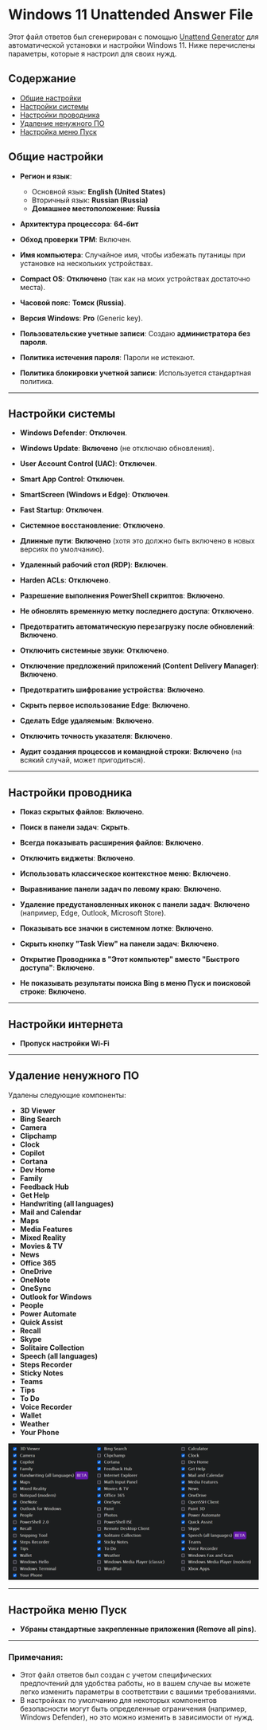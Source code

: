 # Windows 11 Unattended Answer File

Этот файл ответов был сгенерирован с помощью [Unattend Generator](https://schneegans.de/windows/unattend-generator/) для автоматической установки и настройки Windows 11. Ниже перечислены параметры, которые я настроил для своих нужд.

## Содержание

- [Общие настройки](#Общие-настройки)
- [Настройки системы](#Настройки-системы)
- [Настройки проводника](#Настройки-проводника)
- [Удаление ненужного ПО](#Удаление-ненужного-ПО)
- [Настройка меню Пуск](#Настройка-меню-Пуск)

## Общие настройки

- **Регион и язык**:  
  - Основной язык: **English (United States)**
  - Вторичный язык: **Russian (Russia)**  
  - **Домашнее местоположение**: **Russia**
  
- **Архитектура процессора**: **64-бит**

- **Обход проверки TPM**: Включен.

- **Имя компьютера**: Случайное имя, чтобы избежать путаницы при установке на нескольких устройствах.

- **Compact OS**: **Отключено** (так как на моих устройствах достаточно места).

- **Часовой пояс**: **Томск (Russia)**.

- **Версия Windows**: **Pro** (Generic key).

- **Пользовательские учетные записи**: Создаю **администратора без пароля**.

- **Политика истечения пароля**: Пароли не истекают.

- **Политика блокировки учетной записи**: Используется стандартная политика.

---

## Настройки системы

- **Windows Defender**: **Отключен**.
  
- **Windows Update**: **Включено** (не отключаю обновления).

- **User Account Control (UAC)**: **Отключен**.

- **Smart App Control**: **Отключен**.

- **SmartScreen (Windows и Edge)**: **Отключен**.

- **Fast Startup**: **Отключен**.

- **Системное восстановление**: **Отключено**.

- **Длинные пути**: **Включено** (хотя это должно быть включено в новых версиях по умолчанию).

- **Удаленный рабочий стол (RDP)**: **Включен**.

- **Harden ACLs**: **Отключено**.

- **Разрешение выполнения PowerShell скриптов**: **Включено**.

- **Не обновлять временную метку последнего доступа**: **Отключено**.

- **Предотвратить автоматическую перезагрузку после обновлений**: **Включено**.

- **Отключить системные звуки**: **Отключено**.

- **Отключение предложений приложений (Content Delivery Manager)**: **Включено**.

- **Предотвратить шифрование устройства**: **Включено**.

- **Скрыть первое использование Edge**: **Включено**.

- **Сделать Edge удаляемым**: **Включено**.

- **Отключить точность указателя**: **Включено**.

- **Аудит создания процессов и командной строки**: **Включено** (на всякий случай, может пригодиться).

---

## Настройки проводника

- **Показ скрытых файлов**: **Включено**.
  
- **Поиск в панели задач**: **Скрыть**.

- **Всегда показывать расширения файлов**: **Включено**.

- **Отключить виджеты**: **Включено**.

- **Использовать классическое контекстное меню**: **Включено**.

- **Выравнивание панели задач по левому краю**: **Включено**.

- **Удаление предустановленных иконок с панели задач**: **Включено** (например, Edge, Outlook, Microsoft Store).

- **Показывать все значки в системном лотке**: **Включено**.

- **Скрыть кнопку "Task View" на панели задач**: **Включено**.

- **Открытие Проводника в "Этот компьютер" вместо "Быстрого доступа"**: **Включено**.

- **Не показывать результаты поиска Bing в меню Пуск и поисковой строке**: **Включено**.

---

## Настройки интернета

- **Пропуск настройки Wi-Fi**

---

## Удаление ненужного ПО

Удалены следующие компоненты:

- **3D Viewer**  
- **Bing Search**  
- **Camera**  
- **Clipchamp**  
- **Clock**  
- **Copilot**  
- **Cortana**  
- **Dev Home**  
- **Family**  
- **Feedback Hub**  
- **Get Help**  
- **Handwriting (all languages)**  
- **Mail and Calendar**  
- **Maps**  
- **Media Features**  
- **Mixed Reality**  
- **Movies & TV**  
- **News**  
- **Office 365**  
- **OneDrive**  
- **OneNote**  
- **OneSync**  
- **Outlook for Windows**  
- **People**  
- **Power Automate**  
- **Quick Assist**  
- **Recall**  
- **Skype**  
- **Solitaire Collection**  
- **Speech (all languages)**  
- **Steps Recorder**  
- **Sticky Notes**  
- **Teams**  
- **Tips**  
- **To Do**  
- **Voice Recorder**  
- **Wallet**  
- **Weather**  
- **Your Phone**  

![Экранный снимок](image.png)

---

## Настройка меню Пуск

- **Убраны стандартные закрепленные приложения (Remove all pins)**.

---

### Примечания:
- Этот файл ответов был создан с учетом специфических предпочтений для удобства работы, но в вашем случае вы можете легко изменить параметры в соответствии с вашими требованиями.
- В настройках по умолчанию для некоторых компонентов безопасности могут быть определенные ограничения (например, Windows Defender), но это можно изменить в зависимости от нужд.